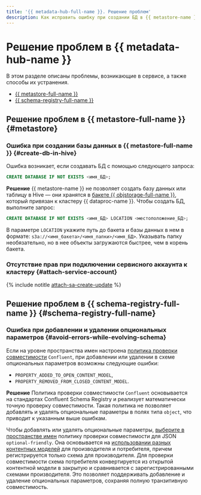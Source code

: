 ```yaml
---
title: '{{ metadata-hub-full-name }}. Решение проблем'
description: Как исправить ошибку при создании БД в {{ metastore-name }}? Ответы на этот и другие вопросы в данной статье.
---
```


# Решение проблем в {{ metadata-hub-name }} 

В этом разделе описаны проблемы, возникающие в сервисе, а также способы их устранения.

* [{{ metastore-full-name }}](#metastore)
* [{{ schema-registry-full-name }}](#schema-registry-full-name)

## Решение проблем в {{ metastore-full-name }} {#metastore}

### Ошибка при создании базы данных в {{ metastore-full-name }} {#create-db-in-hive}

Ошибка возникает, если создавать БД с помощью следующего запроса:

```sql
CREATE DATABASE IF NOT EXISTS <имя_БД>;
```

**Решение**
{{ metastore-name }} не позволяет создать базу данных или таблицу в Hive — они хранятся в [бакете {{ objstorage-full-name }}](../../storage/concepts/bucket.md), который привязан к кластеру {{ dataproc-name }}. Чтобы создать БД, выполните запрос:

```sql
CREATE DATABASE IF NOT EXISTS <имя_БД> LOCATION <местоположение_БД>;
```

В параметре `LOCATION` укажите путь до бакета и базы данных в нем в формате: `s3a://<имя_бакета>/<имя_папки>/<имя_БД>`. Указывать папку необязательно, но в нее объекты загружаются быстрее, чем в корень бакета.

### Отсутствие прав при подключении сервисного аккаунта к кластеру {#attach-service-account}

{% include notitle [attach-sa-create-update](../../_qa/attach-sa-create-update.md) %}

## Решение проблем в {{ schema-registry-full-name }} {#schema-registry-full-name}

### Ошибка при добавлении и удалении опциональных параметров {#avoid-errors-while-evolving-schema}

Если на уровне пространства имен настроена [политика проверки совместимости](../concepts/compatibility-check-policy.md) `Confluent`, при добавлении или удалении в схеме опциональных параметров возможны следующие ошибки:

* `PROPERTY_ADDED_TO_OPEN_CONTENT_MODEL`,
* `PROPERTY_REMOVED_FROM_CLOSED_CONTENT_MODEL`.

**Решение**
Политика проверки совместимости `Confluent` основывается на стандартах Confluent Schema Registry и реализует математически точную проверку совместимости. Такая политика не позволяет добавлять и удалять опциональные параметры в полях типа `object`, что приводит к указанным выше ошибкам.

Чтобы добавлять или удалять опциональные параметры, [выберите в пространстве имен](../operations/update-name-space.md) политику проверки совместимости для JSON `optional-friendly`. Она основывается на [использовании разных контентных моделей](../concepts/schema-registry-content-model#optional-parameters-compatibility-solution) для производителя и потребителя, причем регистрируется только схема для производителя. Для проверки совместимости схема потребителя конвертируется из открытой контентной модели в закрытую и сравнивается с зарегистрированными схемами производителя. Это позволяет поддерживать добавление и удаление опциональных параметров, сохраняя полную транзитивную совместимость.

